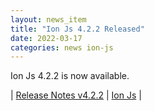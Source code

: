 ```yaml
---
layout: news_item
title: "Ion Js 4.2.2 Released"
date: 2022-03-17
categories: news ion-js
---
```


Ion Js 4.2.2 is now available.

| [Release Notes v4.2.2](https://github.com/amazon-ion/ion-js/releases/tag/v4.2.2) | [Ion Js](https://github.com/amazon-ion/ion-js) |

